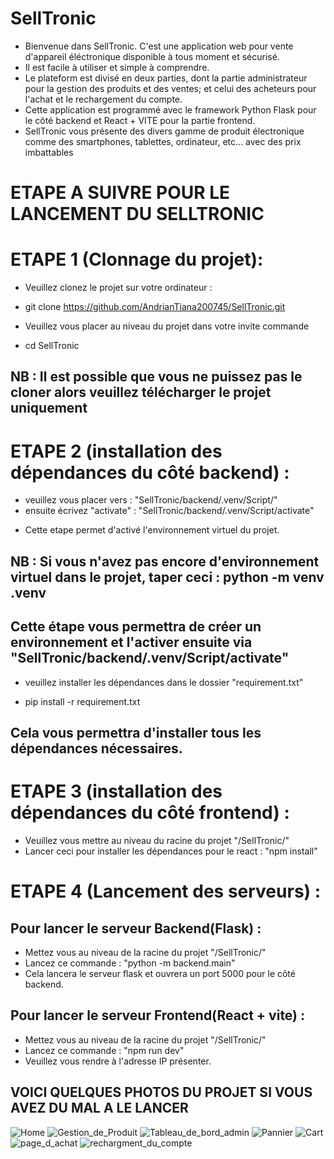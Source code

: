 # SellTronic
- Bienvenue dans SellTronic. C'est une application web pour vente d'appareil éléctronique disponible à tous moment et sécurisé.
- Il est facile à utiliser et simple à comprendre.
- Le plateform est divisé en deux parties, dont la partie administrateur pour la gestion des produits et des ventes; et celui des acheteurs pour l'achat et le rechargement du compte.
- Cette application est programmé avec le framework Python Flask pour le côté backend et React + VITE pour la partie frontend.
- SellTronic vous présente des divers gamme de produit électronique comme des smartphones, tablettes, ordinateur, etc... avec des prix imbattables

# ETAPE A SUIVRE POUR LE LANCEMENT DU SELLTRONIC

# ETAPE 1  (Clonnage du projet):
* Veuillez clonez le projet sur votre ordinateur :
- git clone https://github.com/AndrianTiana200745/SellTronic.git
* Veuillez vous placer au niveau du projet dans votre invite commande
- cd SellTronic

## NB : Il est possible que vous ne puissez pas le cloner alors veuillez télécharger le projet uniquement

# ETAPE 2 (installation des dépendances du côté backend) :
- veuillez vous placer vers : "SellTronic/backend/.venv/Script/"
- ensuite écrivez "activate" : "SellTronic/backend/.venv/Script/activate"
* Cette etape permet d'activé l'environnement virtuel du projet.
## NB : Si vous n'avez pas encore d'environnement virtuel dans le projet, taper ceci : python -m venv .venv
## Cette étape vous permettra de créer un environnement et l'activer ensuite via "SellTronic/backend/.venv/Script/activate"
- veuillez installer les dépendances dans le dossier "requirement.txt"
* pip install -r requirement.txt
## Cela vous permettra d'installer tous les dépendances nécessaires.

# ETAPE 3 (installation des dépendances du côté frontend) :
- Veuillez vous mettre au niveau du racine du projet "/SellTronic/"
- Lancer ceci pour installer les dépendances pour le react : "npm install"

# ETAPE 4 (Lancement des serveurs) :
## Pour lancer le serveur Backend(Flask) :
* Mettez vous au niveau de la racine du projet "/SellTronic/"
* Lancez ce commande : "python -m backend.main"
* Cela lancera le serveur flask et ouvrera un port 5000 pour le côté backend.
## Pour lancer le serveur Frontend(React + vite) :
* Mettez vous au niveau de la racine du projet "/SellTronic/"
* Lancez ce commande : "npm run dev"
* Veuillez vous rendre à l'adresse IP présenter.

## VOICI QUELQUES PHOTOS DU PROJET SI VOUS AVEZ DU MAL A LE LANCER
![Home](imageProjet/Home.png)
![Gestion_de_Produit](imageProjet/Liste_produit.png)
![Tableau_de_bord_admin](imageProjet/Tableau_de_bord_Admin.png)
![Pannier](imageProjet/Pannier.png)
![Cart](imageProjet/Preferer.png)
![page_d_achat](imageProjet/achat.png)
![rechargment_du_compte](imageProjet/rechargment_de_compte.png)